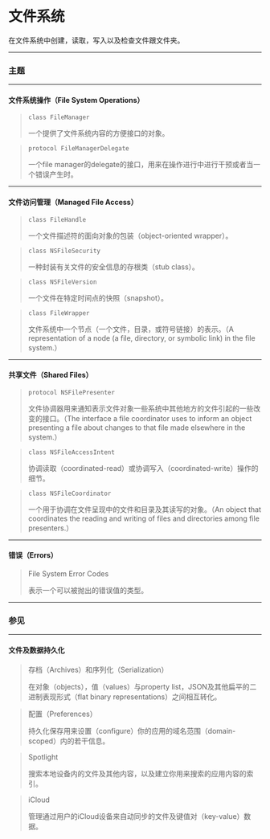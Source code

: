 # 文件系统

在文件系统中创建，读取，写入以及检查文件跟文件夹。

---

### 主题

---

#### 文件系统操作（File System Operations）

> ```
> class FileManager
> ```
> 一个提供了文件系统内容的方便接口的对象。

> ```
> protocol FileManagerDelegate
> ```
> 一个file manager的delegate的接口，用来在操作进行中进行干预或者当一个错误产生时。

---

#### 文件访问管理（Managed File Access）

> ```
> class FileHandle
> ```
> 一个文件描述符的面向对象的包装（object-oriented wrapper）。

> ```
> class NSFileSecurity
> ```
> 一种封装有关文件的安全信息的存根类（stub class）。

> ```
> class NSFileVersion
> ```
> 一个文件在特定时间点的快照（snapshot）。

> ```
> class FileWrapper
> ```
> 文件系统中一个节点（一个文件，目录，或符号链接）的表示。（A representation of a node (a file, directory, or symbolic link) in the file system.）

---

#### 共享文件（Shared Files）

> ```
> protocol NSFilePresenter
> ```
> 文件协调器用来通知表示文件对象一些系统中其他地方的文件引起的一些改变的接口。（The interface a file coordinator uses to inform an object presenting a file about changes to that file made elsewhere in the system.）

> ```
> class NSFileAccessIntent
> ```
> 协调读取（coordinated-read）或协调写入（coordinated-write）操作的细节。

> ```
> class NSFileCoordinator
> ```
> 一个用于协调在文件呈现中的文件和目录及其读写的对象。（An object that coordinates the reading and writing of files and directories among file presenters.）

---

#### 错误（Errors）

> File System Error Codes
>
> 表示一个可以被抛出的错误值的类型。

---

### 参见

---

#### 文件及数据持久化

> 存档（Archives）和序列化（Serialization）
>
> 在对象（objects），值（values）与property list，JSON及其他扁平的二进制表现形式（flat binary representations）之间相互转化。

> 配置（Preferences）
>
> 持久化保存用来设置（configure）你的应用的域名范围（domain-scoped）内的若干信息。

> Spotlight
>
> 搜索本地设备内的文件及其他内容，以及建立你用来搜索的应用内容的索引。

> iCloud
>
> 管理通过用户的iCloud设备来自动同步的文件及键值对（key-value）数据。
